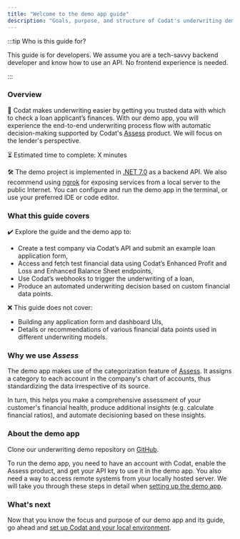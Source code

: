 ```yaml
---
title: "Welcome to the demo app guide"
description: "Goals, purpose, and structure of Codat's underwriting demo app guide"
---
```


:::tip Who is this guide for?

This guide is for developers. We assume you are a tech-savvy backend developer and know how to use an API. No frontend experience is needed.

:::

### Overview

🎯 Codat makes underwriting easier by getting you trusted data with which to check a loan applicant’s finances. With our demo app, you will experience the end-to-end underwriting process flow with automatic decision-making supported by Codat's [Assess](/assess/overview) product. We will focus on the lender's perspective. 

⏳ Estimated time to complete: X minutes

🛠️ The demo project is implemented in [.NET 7.0](https://dotnet.microsoft.com/en-us/download/dotnet/7.0) as a backend API. We also recommend using [ngrok](https://ngrok.com/) for exposing services from a local server to the public Internet. You can configure and run the demo app in the terminal, or use your preferred IDE or code editor.

### What this guide covers

✔️ Explore the guide and the demo app to:

- Create a test company via Codat’s API and submit an example loan application form,
- Access and fetch test financial data using Codat’s Enhanced Profit and Loss and Enhanced Balance Sheet endpoints,
- Use Codat’s webhooks to trigger the underwriting of a loan,
- Produce an automated underwriting decision based on custom financial data points. 

❌ This guide does not cover: 

- Building any application form and dashboard UIs,
- Details or recommendations of various financial data points used in different underwriting models.

### Why we use _Assess_

The demo app makes use of the categorization feature of [Assess](/assess/overview). It assigns a category to each account in the company's chart of accounts, thus standardizing the data irrespective of its source. 

In turn, this helps you make a comprehensive assessment of your customer's financial health, produce additional insights (e.g. calculate financial ratios), and automate decisioning based on these insights. 

### About the demo app

Clone our underwriting demo repository on [GitHub](https://github.com/codatio/build-guide-underwriting-be). 

To run the demo app, you need to have an account with Codat, enable the Assess product, and get your API key to use it in the demo app. You also need a way to access remote systems from your locally hosted server. We will take you through these steps in detail when [setting up the demo app](/underwriting/setting-up). 

### What's next

Now that you know the focus and purpose of our demo app and its guide, go ahead and [set up Codat and your local environment](/underwriting/setting-up).